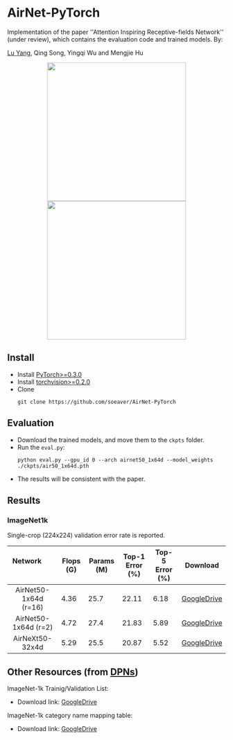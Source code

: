 # AirNet-PyTorch
Implementation of the paper ''Attention Inspiring Receptive-fields Network'' (under review), which contains the evaluation code and trained models. By:

[Lu Yang](https://github.com/soeaver), Qing Song, Yingqi Wu and Mengjie Hu

<p align="center">
<img src="https://github.com/soeaver/AirNet-PyTorch/blob/master/images/air_bottleneck.png" height="320">
<img src="https://github.com/soeaver/AirNet-PyTorch/blob/master/images/air_module.png" height="320">
</p>


## Install
* Install [PyTorch>=0.3.0](http://pytorch.org/)
* Install [torchvision>=0.2.0](http://pytorch.org/)
* Clone
  ```
  git clone https://github.com/soeaver/AirNet-PyTorch
  ```

## Evaluation
* Download the trained models, and move them to the `ckpts` folder.
* Run the `eval.py`:
  ```
  python eval.py --gpu_id 0 --arch airnet50_1x64d --model_weights ./ckpts/air50_1x64d.pth
  ```
* The results will be consistent with the paper.


## Results

### ImageNet1k
Single-crop (224x224) validation error rate is reported. 

| Network                 | Flops (G) | Params (M) | Top-1 Error (%) | Top-5 Error (%) | Download |
| :---------------------: | --------- |----------- | --------------- | --------------- | -------- |
| AirNet50-1x64d (r=16)   | 4.36      | 25.7       | 22.11           | 6.18            | [GoogleDrive](https://drive.google.com/open?id=1oUHnx8pw9YRJshN2biLoh_H1I4efoTWE) |
| AirNet50-1x64d (r=2)    | 4.72      | 27.4       | 21.83           | 5.89            | [GoogleDrive](https://drive.google.com/open?id=1rOA9ciKbEKMkiDO3g3qY06goXZR9hO-Y) |
| AirNeXt50-32x4d         | 5.29      | 25.5       | 20.87           | 5.52            | [GoogleDrive](https://drive.google.com/open?id=1xLcPHN1NCONtpDKNXDEIKhAn475mYD-L) |


## Other Resources (from [DPNs](https://github.com/cypw/DPNs))

ImageNet-1k Trainig/Validation List:
- Download link: [GoogleDrive](https://goo.gl/Ne42bM)

ImageNet-1k category name mapping table:
- Download link: [GoogleDrive](https://goo.gl/YTAED5)

